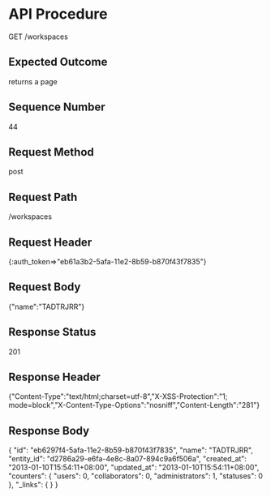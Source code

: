 # API Procedure
GET /workspaces
## Expected Outcome
returns a page
## Sequence Number
44
## Request Method
post
## Request Path
/workspaces
## Request Header
{:auth_token=>"eb61a3b2-5afa-11e2-8b59-b870f43f7835"}
## Request Body
{"name":"TADTRJRR"}

## Response Status
201
## Response Header
{"Content-Type":"text/html;charset=utf-8","X-XSS-Protection":"1; mode=block","X-Content-Type-Options":"nosniff","Content-Length":"281"}

## Response Body
{
  "id": "eb6297f4-5afa-11e2-8b59-b870f43f7835",
  "name": "TADTRJRR",
  "entity_id": "d2786a29-e6fa-4e8c-8a07-894c9a6f506a",
  "created_at": "2013-01-10T15:54:11+08:00",
  "updated_at": "2013-01-10T15:54:11+08:00",
  "counters": {
    "users": 0,
    "collaborators": 0,
    "administrators": 1,
    "statuses": 0
  },
  "_links": {
  }
}
